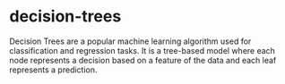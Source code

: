 # decision-trees
Decision Trees are a popular machine learning algorithm used for classification and regression tasks. It is a tree-based model where each node represents a decision based on a feature of the data and each leaf represents a prediction. 
